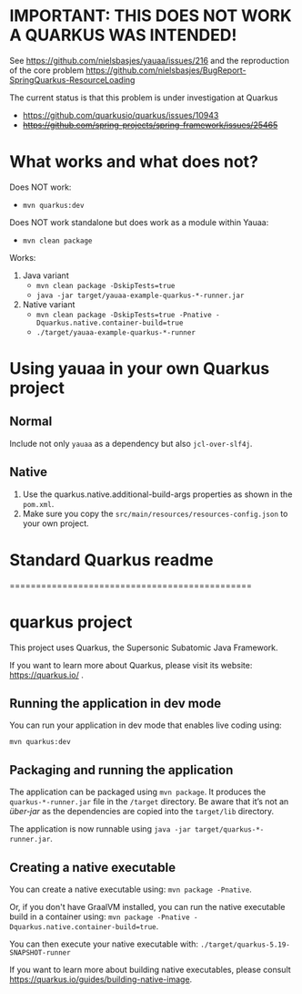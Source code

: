 # IMPORTANT: THIS DOES NOT WORK A QUARKUS WAS INTENDED!

See https://github.com/nielsbasjes/yauaa/issues/216 and the reproduction of the core problem https://github.com/nielsbasjes/BugReport-SpringQuarkus-ResourceLoading

The current status is that this problem is under investigation at Quarkus
- https://github.com/quarkusio/quarkus/issues/10943
- ~~https://github.com/spring-projects/spring-framework/issues/25465~~

# What works and what does not?
Does NOT work:
- `mvn quarkus:dev`

Does NOT work standalone but does work as a module within Yauaa:
- `mvn clean package`

Works:
1. Java variant
    - `mvn clean package -DskipTests=true`
    - `java -jar target/yauaa-example-quarkus-*-runner.jar`
1. Native variant
    - `mvn clean package -DskipTests=true -Pnative -Dquarkus.native.container-build=true`
    - `./target/yauaa-example-quarkus-*-runner`


# Using yauaa in your own Quarkus project
## Normal
Include not only `yauaa` as a dependency but also `jcl-over-slf4j`.

## Native
1. Use the quarkus.native.additional-build-args properties as shown in the `pom.xml`.
1. Make sure you copy the `src/main/resources/resources-config.json` to your own project.


Standard Quarkus readme
========================


 ==============================================

# quarkus project

This project uses Quarkus, the Supersonic Subatomic Java Framework.

If you want to learn more about Quarkus, please visit its website: https://quarkus.io/ .

## Running the application in dev mode

You can run your application in dev mode that enables live coding using:
```
mvn quarkus:dev
```

## Packaging and running the application

The application can be packaged using `mvn package`.
It produces the `quarkus-*-runner.jar` file in the `/target` directory.
Be aware that it’s not an _über-jar_ as the dependencies are copied into the `target/lib` directory.

The application is now runnable using `java -jar target/quarkus-*-runner.jar`.

## Creating a native executable

You can create a native executable using: `mvn package -Pnative`.

Or, if you don't have GraalVM installed, you can run the native executable build in a container using: `mvn package -Pnative -Dquarkus.native.container-build=true`.

You can then execute your native executable with: `./target/quarkus-5.19-SNAPSHOT-runner`

If you want to learn more about building native executables, please consult https://quarkus.io/guides/building-native-image.

<!--
  ~ Yet Another UserAgent Analyzer
  ~ Copyright (C) 2013-2020 Niels Basjes
  ~
  ~ Licensed under the Apache License, Version 2.0 (the "License");
  ~ you may not use this file except in compliance with the License.
  ~ You may obtain a copy of the License at
  ~
  ~ https://www.apache.org/licenses/LICENSE-2.0
  ~
  ~ Unless required by applicable law or agreed to in writing, software
  ~ distributed under the License is distributed on an "AS IS" BASIS,
  ~ WITHOUT WARRANTIES OR CONDITIONS OF ANY KIND, either express or implied.
  ~ See the License for the specific language governing permissions and
  ~ limitations under the License.
  -->
